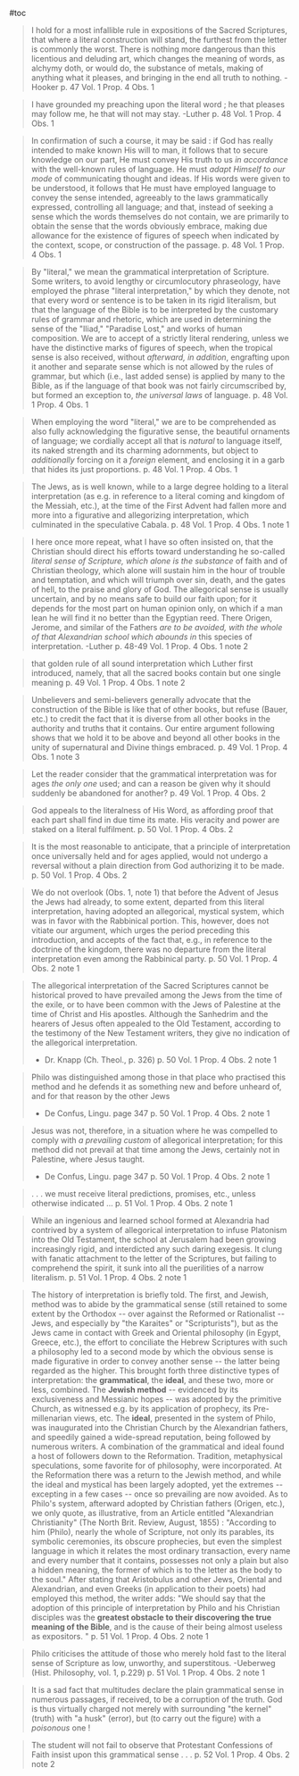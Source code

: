 #toc

> I hold for a most infallible rule in expositions of the Sacred Scriptures, that where a literal construction will stand, the furthest from the letter is commonly the worst. There is nothing more dangerous than this licentious and deluding art, which changes the meaning of words, as alchymy doth, or would do, the substance of metals, making of anything what it pleases, and bringing in the end all truth to nothing.
> -Hooker
> p. 47 Vol. 1 Prop. 4 Obs. 1

> I have grounded my preaching upon the literal word ; he that pleases may follow me, he that will not may stay. 
> -Luther
> p. 48 Vol. 1 Prop. 4 Obs. 1

> In confirmation of such a course, it may be said : if God has really intended to make known His will to man, it follows that to secure knowledge on our part, He must convey His truth to us *in accordance* with the well-known rules of language.  He must *adapt Himself to our mode* of communicating thought and ideas. If His words were given to be understood, it follows that He must have employed language to convey the sense intended, agreeably to the laws grammatically expressed, controlling all language; and that, instead of seeking a sense which the words themselves do not contain, we are primarily to obtain the sense that the words obviously embrace, making due allowance for the existence of figures of speech when indicated by the context, scope, or construction of the passage.
> p. 48 Vol. 1 Prop. 4 Obs. 1

> By "literal," we mean the grammatical interpretation of Scripture.  Some writers, to avoid lengthy or circumlocutory phraseology, have employed the phrase "literal interpretation," by which they denote, not that every word or sentence is to be taken in its rigid literalism, but that the language of the Bible is to be interpreted by the customary rules of grammar and rhetoric, which are used in determining the sense of the "Iliad," "Paradise Lost," and works of human composition.  We are to accept of a strictly literal rendering, unless we have the distinctive marks of figures of speech, when the tropical sense is also received, without *afterward, in addition*, engrafting upon it another and separate sense which is not allowed by the rules of grammar, but which (i.e., last added sense) is applied by many to the Bible, as if the language of that book was not fairly circumscribed by, but formed an exception to, *the universal laws* of language.
> p. 48 Vol. 1 Prop. 4 Obs. 1

>When employing the word "literal," we are to be comprehended as also fully acknowledging the figurative sense, the beautiful ornaments of language; we cordially accept all that is *natural* to language itself, its naked strength and its charming adornments, but object to *additionally* forcing on it a *foreign* element, and enclosing it in a garb that hides its just proportions.
>p. 48 Vol. 1 Prop. 4 Obs. 1

> The Jews, as is well known, while to a large degree holding to a literal interpretation (as e.g. in reference to a literal coming and kingdom of the Messiah, etc.), at the time of the First Advent had fallen more and more into a figurative and allegorizing interpretation, which culminated in the speculative Cabala.
> p. 48 Vol. 1 Prop. 4 Obs. 1 note 1

> I here once more repeat, what I have so often insisted on, that the Christian should direct his efforts toward understanding he so-called *literal sense of Scripture, which alone is the substance* of faith and of Christian theology, which alone will sustain him in the hour of trouble and temptation, and which will triumph over sin, death, and the gates of hell, to the praise and glory of God.  The allegorical sense is usually uncertain, and by no means safe to build our faith upon; for it depends for the most part on human opinion only, on which if a man lean he will find it no better than the Egyptian reed.  There Origen, Jerome, and similar of the Fathers *are to be avoided, with the whole of that Alexandrian school which abounds in* this species of interpretation.
> -Luther
> p.  48-49 Vol. 1 Prop. 4 Obs. 1 note 2

> that golden rule of all sound interpretation which Luther first introduced, namely, that all the sacred books contain but one single meaning
> p.  49 Vol. 1 Prop. 4 Obs. 1 note 2

> Unbelievers and semi-believers generally advocate that the construction of the Bible is like that of other books, but refuse (Bauer, etc.) to credit the fact that it is diverse from all other books in the authority and truths that it contains.  Our entire argument following shows that we hold it to be above and beyond all other books in the unity of supernatural and Divine things embraced. 
> p.  49 Vol. 1 Prop. 4 Obs. 1 note 3

> Let the reader consider that the grammatical interpretation was for ages *the only one* used; and can a reason be given why it should suddenly be abandoned for another?
> p.  49 Vol. 1 Prop. 4 Obs. 2

> God appeals to the literalness of His Word, as affording proof that each part shall find in due time its mate.  His veracity and power are staked on a literal fulfilment.
> p.  50 Vol. 1 Prop. 4 Obs. 2

> It is the most reasonable to anticipate, that a principle of interpretation once universally held and for ages applied, would not undergo a reversal without a plain direction from God authorizing it to be made.
> p.  50 Vol. 1 Prop. 4 Obs. 2

> We do not overlook (Obs. 1, note 1) that before the Advent of Jesus the Jews had already, to some extent, departed from this literal interpretation, having adopted an allegorical, mystical system, which was in favor with the Rabbinical portion.  This, however, does not vitiate our argument, which urges the period preceding this introduction, and accepts of the fact that, e.g., in reference to the doctrine of the kingdom, there was no departure from the literal interpretation even among the Rabbinical party.
>  p.  50 Vol. 1 Prop. 4 Obs. 2 note 1

>  The allegorical interpretation of the Sacred Scriptures cannot be historical proved to have prevailed among the Jews from the time of the exile, or to have been common with the Jews of Palestine at the time of Christ and His apostles.  Although the Sanhedrim and the hearers of Jesus often appealed to the Old Testament, according to the testimony of the New Testament writers, they give no indication of the allegorical interpretation.  
>  - Dr. Knapp (Ch. Theol., p. 326)
>  p.  50 Vol. 1 Prop. 4 Obs. 2 note 1

> Philo was distinguished among those in that place who practised this method and he defends it as something new and before unheard of, and for that reason by the other Jews
> - De Confus, Lingu. page 347
> p.  50 Vol. 1 Prop. 4 Obs. 2 note 1 

> Jesus was not, therefore, in a situation where he was compelled to comply with *a prevailing custom* of allegorical interpretation; for this method did not prevail at that time among the Jews, certainly not in Palestine, where Jesus taught.
> - De Confus, Lingu. page 347
> p.  50 Vol. 1 Prop. 4 Obs. 2 note 1

> . . . we must receive literal predictions, promises, etc., unless otherwise indicated ...
>  p.  51 Vol. 1 Prop. 4 Obs. 2 note 1

> While an ingenious and learned school formed at Alexandria had contrived by a system of allegorical interpretation to infuse Platonism into the Old Testament, the school at Jerusalem had been growing increasingly rigid, and interdicted any such daring exegesis.  It clung with fanatic attachment to the letter of the Scriptures, but failing to comprehend the spirit, it sunk into all the puerilities of a narrow literalism.
> p.  51 Vol. 1 Prop. 4 Obs. 2 note 1

> The history of interpretation is briefly told. The first, and Jewish, method was to abide by the grammatical sense (still retained to some extent by the Orthodox -- over against the Reformed or Rationalist -- Jews, and especially by "the Karaites" or "Scripturists"), but as the Jews came in contact with Greek and Oriental philosophy (in Egypt, Greece, etc.), the effort to conciliate the Hebrew Scriptures with such a philosophy led to a second mode by which the obvious sense is made figurative in order to convey another sense -- the latter being regarded as the higher.  This brought forth three distinctive types of interpretation: the **grammatical**, the **ideal**, and these two, more or less, combined.  The **Jewish method** -- evidenced by its exclusiveness and Messianic hopes -- was adopted by the primitive Church, as witnessed e.g. by its application of prophecy, its Pre-millenarian views, etc.  The **ideal**, presented in the system of Philo, was inaugurated into the Christian Church by the Alexandrian fathers, and speedily gained a wide-spread reputation, being followed by numerous writers.  A combination of the grammatical and ideal found a host of followers down to the Reformation.  Tradition, metaphysical speculations, some favorite for of philosophy, were incorporated.  At the Reformation there was a return to the Jewish method, and while the ideal and mystical has been largely adopted, yet the extremes -- excepting in a few cases -- once so prevailing are now avoided.  As to Philo's system, afterward adopted by Christian fathers (Origen, etc.), we only quote, as illustrative, from an Article entitled "Alexandrian Christianity" (The North Brit. Review, August, 1855) : "According to him (Philo), nearly the whole of Scripture, not only its parables, its symbolic ceremonies, its obscure prophecies, but even the simplest language in which it relates the most ordinary transaction, every name and every number that it contains, possesses not only a plain but also a hidden meaning, the former of which is to the letter as the body to the soul."  After stating that Aristobulus and other Jews, Oriental and Alexandrian, and even Greeks (in application to their poets) had employed this method, the writer adds: "We should say that the adoption of this principle of interpretation by Philo and his Christian disciples was the **greatest obstacle to their discovering the true meaning of the Bible**, and is the cause of their being almost useless as expositors. "
> p.  51 Vol. 1 Prop. 4 Obs. 2 note 1

> Philo criticises the attitude of those who merely hold fast to the literal sense of Scripture as low, unworthy, and superstitous.
> -Ueberweg (Hist. Philosophy, vol. 1, p.229)
> p.  51 Vol. 1 Prop. 4 Obs. 2 note 1

> It is a sad fact that multitudes declare the plain grammatical sense in numerous passages, if received, to be a corruption of the truth.  God is thus virtually charged not merely with surrounding "the kernel" (truth) with "a husk" (error), but (to carry out the figure) with a *poisonous* one !

> The student will not fail to observe that Protestant Confessions of Faith insist upon this grammatical sense . . .
> p.  52 Vol. 1 Prop. 4 Obs. 2 note 2